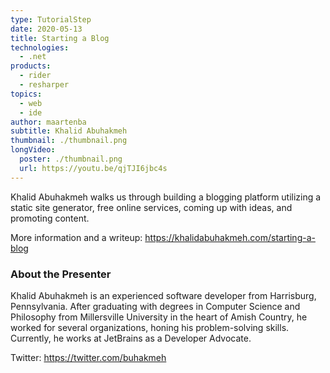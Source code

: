 ```yaml
---
type: TutorialStep
date: 2020-05-13
title: Starting a Blog
technologies:
  - .net
products:
  - rider
  - resharper
topics:
  - web
  - ide
author: maartenba
subtitle: Khalid Abuhakmeh
thumbnail: ./thumbnail.png
longVideo:
  poster: ./thumbnail.png
  url: https://youtu.be/qjTJI6jbc4s
---
```


Khalid Abuhakmeh walks us through building a blogging platform utilizing a static site generator, free online services, coming up with ideas, and promoting content.

More information and a writeup: https://khalidabuhakmeh.com/starting-a-blog

### About the Presenter

Khalid Abuhakmeh is an experienced software developer from Harrisburg, Pennsylvania. After graduating with degrees in Computer Science and Philosophy from Millersville University in the heart of Amish Country, he worked for several organizations, honing his problem-solving skills. Currently, he works at JetBrains as a Developer Advocate.

Twitter: https://twitter.com/buhakmeh